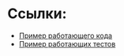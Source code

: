 Ссылки:
=====================
* [Пример работающего кода](http://htmlpreview.github.io/?https://github.com/Grexell/js--touchsoft/blob/task-2/task-02/Grexell/main.html)
* [Пример работающих тестов](http://jsbin.com/minuzom/edit?output)
